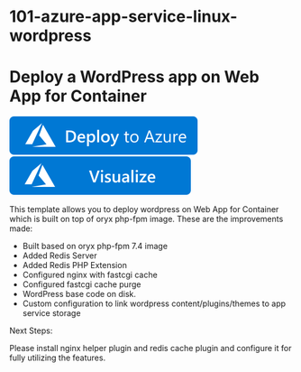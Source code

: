 # 101-azure-app-service-linux-wordpress

# Deploy a WordPress app on Web App for Container

[![Deploy To Azure](https://raw.githubusercontent.com/Azure/azure-quickstart-templates/master/1-CONTRIBUTION-GUIDE/images/deploytoazure.svg?sanitize=true)](https://portal.azure.com/#create/Microsoft.Template/uri/https%3A%2F%2Fraw.githubusercontent.com%2Fsureddy1%2F101-azure-app-service-linux-wordpress%2Fmaster%2Fazuredeploy.json)
[![Visualize](https://raw.githubusercontent.com/Azure/azure-quickstart-templates/master/1-CONTRIBUTION-GUIDE/images/visualizebutton.svg?sanitize=true)](http://armviz.io/#/?load=https%3A%2F%2Fraw.githubusercontent.com%2Fsureddy1%2F101-azure-app-service-linux-wordpress%2Fmaster%2Fazuredeploy.json)

This template allows you to deploy wordpress on Web App for Container which is built on top of oryx php-fpm image. These are the improvements made:

- Built based on oryx php-fpm 7.4 image
- Added Redis Server
- Added Redis PHP Extension
- Configured nginx with fastcgi cache
- Configured fastcgi cache purge
- WordPress base code on disk.
- Custom configuration to link wordpress content/plugins/themes to app service storage

Next Steps:

Please install nginx helper plugin and redis cache plugin and configure it for fully utilizing the features.



